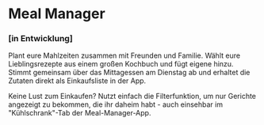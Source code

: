 # Meal Manager 
### [in Entwicklung]

Plant eure Mahlzeiten zusammen mit Freunden und Familie. 
Wählt eure Lieblingsrezepte aus einem großen Kochbuch und fügt eigene hinzu. 
Stimmt gemeinsam über das Mittagessen am Dienstag ab und erhaltet die Zutaten direkt als Einkaufsliste in der App. 

Keine Lust zum Einkaufen? 
Nutzt einfach die Filterfunktion, um nur Gerichte angezeigt zu bekommen, die ihr daheim habt - auch einsehbar im "Kühlschrank"-Tab der Meal-Manager-App.
